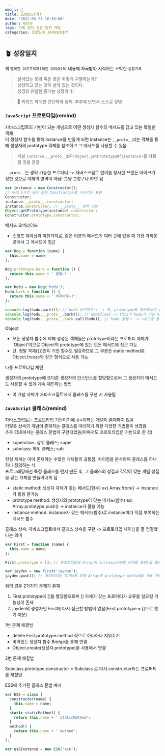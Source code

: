 ```yaml
---
emoji: 🌱
title: 220823(화)
date: '2022-08-23 16:30:00'
author: 제이든
tags: 기록 일지 성장 발전 개발
categories: 성장일지 JAVASCRIPT
---
```


## 🪴 성장일지

책 `행복한 이기주의자(웨인 다이어)`의 내용에 자극받아 시작하는 소박한 `성장기록`

> 살아있는 꽃과 죽은 꽃은 어떻게 구별하는가?<br/>
> 성장하고 있는 것이 살아 있는 것이다.<br/>
> 생명의 유일한 증거는 성장이다!

> 🌳 키워드
> 최대한 간단하게 정리, 추후에 보면서 스스로 설명

### `JavaScript` 프로토타입(remind)

자바스크립트의 기반이 되는 개념으로 어떤 생성자 함수의 메서드를 담고 있는 특별한 객체<br/>
이 생성자 함수를 통해 instance를 만들게 되면 instance는 `__proto__`라는 객체를 통해 생성자의 prototype 객체를 참조하고 그 메서드를 사용할 수 있음

> 사실 `instance.__proto__`보다 `Object.getPrototypeOf(instance)`를 사용할 것을 권장

`__proto__`는 생략 가능한 프로퍼티 -> 자바스크립트 언어를 창시한 브랜든 아이크가 정한 것으로 이해의 영역이 아님! 그냥 그렇구나 하면 됨

```js
var instance = new Constructor();
// 아래 5가지 모두 같은 Constructor를 가리키는 표현
Constructor;
instance.__proto__.constructor;
instance.constructor; // __proto__ 생략 가능
Object.getPrototype(instance).comstructor;
Constructor.prototype.constructor;
```

메서드 오버라이드

- 스코프 체이닝과 마찬가지로, 같은 이름의 메서드가 여러 곳에 있을 때 가장 가까운 곳에서 그 메서드에 접근

```js
var Dog = function (name) {
  this.name = name;
};

Dog.prototype.bark = function () {
  return this.name + ' 왈왈~!';
};

var hodu = new Dog('hodu');
hodu.bark = function () {
  return this.name + ' 바우바우~!';
};

console.log(hodu.bark()); // hodu 바우바우~! -> 즉, protorype의 메서드보다 instance의 자체 메서드가 더 우선
console.log(hodu.__proto__.bark()); // undefined -> this가 hodu가 아닌 hodu__proto__를 가리키게 됨
console.log(hodu.__proto__.bark.call(hodu)); // hodu 왈왈~! -> call을 통해 this를 hodu로 바인딩해주면 해결
```

Object

- 모든 생성자 함수에 의해 생성된 객체들은 prototype이라는 프로퍼티 자체가 'Object'이므로 Object의 prototype에 있는 모든 메서드에 접근 가능
- 단, 정말 객체({})만이 가진 함수도 필요하므로 그 부분은 static method로 Object.freeze와 같은 형식으로 사용 가능

다중 프로토타입 체인

생성자의 prototype에 또다른 생성자의 인스턴스를 할당함으로써 그 생성자의 메서드도 사용할 수 있게 계속 체인하는 방법

- 이 개념 자체가 자바스크립트에서 클래스를 구현 시 사용됨

### `JavaScript` 클래스(remind)

자바스크립트는 프로토타입 기반이기에 `상속`이라는 개념이 존재하지 않음<br/>
이렇듯 상속의 개념이 존재하는 클래스를 따라하기 위한 다양한 기법들이 생겼음<br/>
추후 ES6에서는 클래스 문법이 구현되었음(이마저도 프로토타입은 기반으로 한 것)

- superclass: 상위 클래스; super
- subclass: 하위 클래스; sub

현실 세계는 이미 존재하는 수많은 개체들의 공통점, 차이점을 분석하여 클래스를 하나하나 정의하는 식<br/>
프로그래밍에선 특정 클래스를 먼저 만든 후, 그 클래스의 성질과 각각이 갖는 개별 성질을 갖는 개체를 만들어내게 됨

- static method: 생성자 자체가 갖는 메서드(함수) ex) Array.from() -> instance가 활용 불가능
- prototype method: 생성자의 prototype이 갖는 메서드(함수) ex) Array.prototype.push() -> instance가 활용 가능
- instance method: instance가 갖는 메서드(함수)로 instance마다 직접 부여하는 메서드 함수

클래스 상속: 자바스크립트에서 클래스 상속을 구현 -> 프로토타입 체이닝을 잘 연결했다는 의미

```js
var First = function (name) {
  this.name = name;
};

First.prototype = []; // 프로토타입에 Array의 instance(배열 리터럴 표현)을 할당

var jayden = new First('jayden');
jayden.push(); // 프로토타입 체이닝에 의해 Array의 prototype method를 사용 가능해짐
```

위의 경우 2가지의 문제가 존재

1. First.prototype에 []를 할당함으로써 [] 자체가 갖는 프로퍼티가 오류를 일으킬 가능성이 존재
2. jayden의 생성자인 First에 다시 접근할 방법이 없음(First.prototype = []으로 했기 때문)

1번 문제 해결법

- delete First.prototype.method 식으로 하나하나 지워주기
- 비어있는 생성자 함수 Bridge를 통해 연결
- Object.create(생성자.prototype)을 사용해서 연결

2번 문제 해결법

Subclass.prototype.constructor = Subclass 로 다시 constructor라는 프로퍼티를 재할당

ES6에 추가된 클래스 문법 예시

```js
var ES6 = class {
  constructor(name) {
    this.name = name;
  }
  static staticMethod() {
    return this.name + ' staticMethod';
  }
  method() {
    return this.name + ' method';
  }
};

var es6Instance = new ES6('es6');
```

```toc

```
